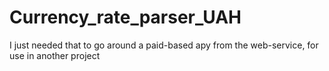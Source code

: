 # Currency_rate_parser_UAH

I just needed that to go around a paid-based apy from the web-service, for use in another project
